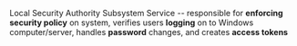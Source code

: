 Local Security Authority Subsystem Service -- responsible for **enforcing security policy** on system, verifies users **logging** on to Windows computer/server, handles **password** changes, and creates **access tokens**